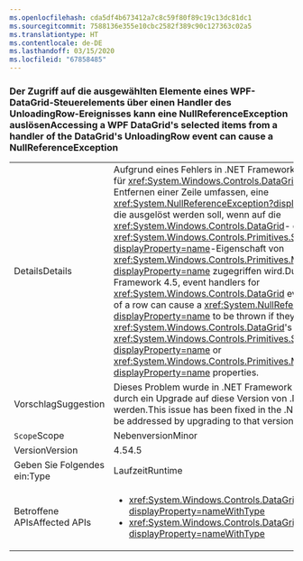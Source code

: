 ```yaml
---
ms.openlocfilehash: cda5df4b673412a7c8c59f80f89c19c13dc81dc1
ms.sourcegitcommit: 7588136e355e10cbc2582f389c90c127363c02a5
ms.translationtype: HT
ms.contentlocale: de-DE
ms.lasthandoff: 03/15/2020
ms.locfileid: "67858485"
---
```

### <a name="accessing-a-wpf-datagrids-selected-items-from-a-handler-of-the-datagrids-unloadingrow-event-can-cause-a-nullreferenceexception"></a><span data-ttu-id="66019-101">Der Zugriff auf die ausgewählten Elemente eines WPF-DataGrid-Steuerelements über einen Handler des UnloadingRow-Ereignisses kann eine NullReferenceException auslösen</span><span class="sxs-lookup"><span data-stu-id="66019-101">Accessing a WPF DataGrid's selected items from a handler of the DataGrid's UnloadingRow event can cause a NullReferenceException</span></span>

|   |   |
|---|---|
|<span data-ttu-id="66019-102">Details</span><span class="sxs-lookup"><span data-stu-id="66019-102">Details</span></span>|<span data-ttu-id="66019-103">Aufgrund eines Fehlers in .NET Framework 4.5 können Ereignishandler für <xref:System.Windows.Controls.DataGrid>-Ereignisse, die das Entfernen einer Zeile umfassen, eine <xref:System.NullReferenceException?displayProperty=name> auslösen, die ausgelöst werden soll, wenn auf die <xref:System.Windows.Controls.DataGrid>- oder <xref:System.Windows.Controls.Primitives.Selector.SelectedItem?displayProperty=name>-Eigenschaft von <xref:System.Windows.Controls.Primitives.MultiSelector.SelectedItems?displayProperty=name> zugegriffen wird.</span><span class="sxs-lookup"><span data-stu-id="66019-103">Due to a bug in the .NET Framework 4.5, event handlers for <xref:System.Windows.Controls.DataGrid> events involving the removal of a row can cause a <xref:System.NullReferenceException?displayProperty=name> to be thrown if they access the <xref:System.Windows.Controls.DataGrid>'s <xref:System.Windows.Controls.Primitives.Selector.SelectedItem?displayProperty=name> or <xref:System.Windows.Controls.Primitives.MultiSelector.SelectedItems?displayProperty=name> properties.</span></span>|
|<span data-ttu-id="66019-104">Vorschlag</span><span class="sxs-lookup"><span data-stu-id="66019-104">Suggestion</span></span>|<span data-ttu-id="66019-105">Dieses Problem wurde in .NET Framework 4.6 behoben und kann durch ein Upgrade auf diese Version von .NET Framework vermieden werden.</span><span class="sxs-lookup"><span data-stu-id="66019-105">This issue has been fixed in the .NET Framework 4.6 and may be addressed by upgrading to that version of the .NET Framework.</span></span>|
|<span data-ttu-id="66019-106">`Scope`</span><span class="sxs-lookup"><span data-stu-id="66019-106">Scope</span></span>|<span data-ttu-id="66019-107">Nebenversion</span><span class="sxs-lookup"><span data-stu-id="66019-107">Minor</span></span>|
|<span data-ttu-id="66019-108">Version</span><span class="sxs-lookup"><span data-stu-id="66019-108">Version</span></span>|<span data-ttu-id="66019-109">4.5</span><span class="sxs-lookup"><span data-stu-id="66019-109">4.5</span></span>|
|<span data-ttu-id="66019-110">Geben Sie Folgendes ein:</span><span class="sxs-lookup"><span data-stu-id="66019-110">Type</span></span>|<span data-ttu-id="66019-111">Laufzeit</span><span class="sxs-lookup"><span data-stu-id="66019-111">Runtime</span></span>|
|<span data-ttu-id="66019-112">Betroffene APIs</span><span class="sxs-lookup"><span data-stu-id="66019-112">Affected APIs</span></span>|<ul><li><xref:System.Windows.Controls.DataGrid.UnloadingRow?displayProperty=nameWithType></li><li><xref:System.Windows.Controls.DataGrid.UnloadingRowDetails?displayProperty=nameWithType></li></ul>|
